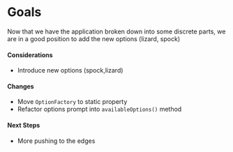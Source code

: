 # Goals
Now that we have the application broken down into some discrete parts, we are in a good position to add the new options (lizard, spock)

#### Considerations
- Introduce new options (spock,lizard)


#### Changes
  - Move `OptionFactory` to static property
  - Refactor options prompt into `availableOptions()` method

#### Next Steps
  - More pushing to the edges
